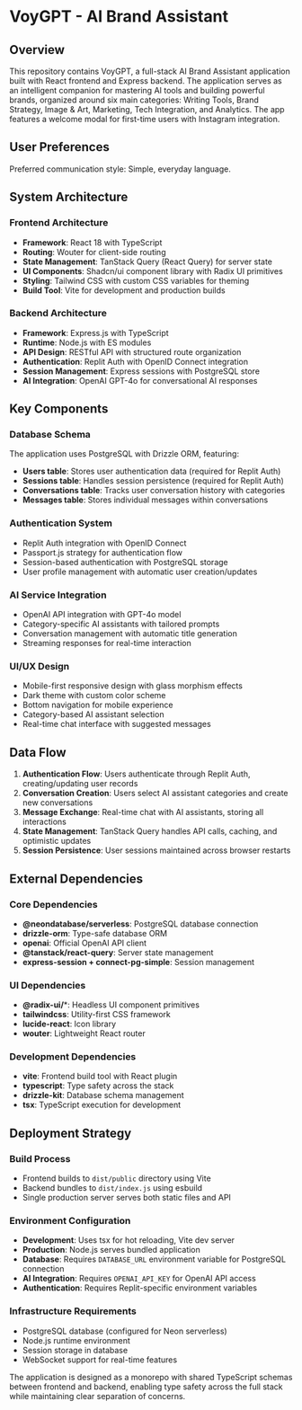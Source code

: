 # VoyGPT - AI Brand Assistant

## Overview

This repository contains VoyGPT, a full-stack AI Brand Assistant application built with React frontend and Express backend. The application serves as an intelligent companion for mastering AI tools and building powerful brands, organized around six main categories: Writing Tools, Brand Strategy, Image & Art, Marketing, Tech Integration, and Analytics. The app features a welcome modal for first-time users with Instagram integration.

## User Preferences

Preferred communication style: Simple, everyday language.

## System Architecture

### Frontend Architecture
- **Framework**: React 18 with TypeScript
- **Routing**: Wouter for client-side routing
- **State Management**: TanStack Query (React Query) for server state
- **UI Components**: Shadcn/ui component library with Radix UI primitives
- **Styling**: Tailwind CSS with custom CSS variables for theming
- **Build Tool**: Vite for development and production builds

### Backend Architecture
- **Framework**: Express.js with TypeScript
- **Runtime**: Node.js with ES modules
- **API Design**: RESTful API with structured route organization
- **Authentication**: Replit Auth with OpenID Connect integration
- **Session Management**: Express sessions with PostgreSQL store
- **AI Integration**: OpenAI GPT-4o for conversational AI responses

## Key Components

### Database Schema
The application uses PostgreSQL with Drizzle ORM, featuring:
- **Users table**: Stores user authentication data (required for Replit Auth)
- **Sessions table**: Handles session persistence (required for Replit Auth)
- **Conversations table**: Tracks user conversation history with categories
- **Messages table**: Stores individual messages within conversations

### Authentication System
- Replit Auth integration with OpenID Connect
- Passport.js strategy for authentication flow
- Session-based authentication with PostgreSQL storage
- User profile management with automatic user creation/updates

### AI Service Integration
- OpenAI API integration with GPT-4o model
- Category-specific AI assistants with tailored prompts
- Conversation management with automatic title generation
- Streaming responses for real-time interaction

### UI/UX Design
- Mobile-first responsive design with glass morphism effects
- Dark theme with custom color scheme
- Bottom navigation for mobile experience
- Category-based AI assistant selection
- Real-time chat interface with suggested messages

## Data Flow

1. **Authentication Flow**: Users authenticate through Replit Auth, creating/updating user records
2. **Conversation Creation**: Users select AI assistant categories and create new conversations
3. **Message Exchange**: Real-time chat with AI assistants, storing all interactions
4. **State Management**: TanStack Query handles API calls, caching, and optimistic updates
5. **Session Persistence**: User sessions maintained across browser restarts

## External Dependencies

### Core Dependencies
- **@neondatabase/serverless**: PostgreSQL database connection
- **drizzle-orm**: Type-safe database ORM
- **openai**: Official OpenAI API client
- **@tanstack/react-query**: Server state management
- **express-session + connect-pg-simple**: Session management

### UI Dependencies
- **@radix-ui/***: Headless UI component primitives
- **tailwindcss**: Utility-first CSS framework
- **lucide-react**: Icon library
- **wouter**: Lightweight React router

### Development Dependencies
- **vite**: Frontend build tool with React plugin
- **typescript**: Type safety across the stack
- **drizzle-kit**: Database schema management
- **tsx**: TypeScript execution for development

## Deployment Strategy

### Build Process
- Frontend builds to `dist/public` directory using Vite
- Backend bundles to `dist/index.js` using esbuild
- Single production server serves both static files and API

### Environment Configuration
- **Development**: Uses tsx for hot reloading, Vite dev server
- **Production**: Node.js serves bundled application
- **Database**: Requires `DATABASE_URL` environment variable for PostgreSQL connection
- **AI Integration**: Requires `OPENAI_API_KEY` for OpenAI API access
- **Authentication**: Requires Replit-specific environment variables

### Infrastructure Requirements
- PostgreSQL database (configured for Neon serverless)
- Node.js runtime environment
- Session storage in database
- WebSocket support for real-time features

The application is designed as a monorepo with shared TypeScript schemas between frontend and backend, enabling type safety across the full stack while maintaining clear separation of concerns.
